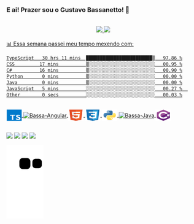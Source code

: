 ### E ai! Prazer sou o Gustavo Bassanetto! 👋
<br>
<div align="center">
  <a href="https://github.com/Bassanetto">
  <img height="150em" src="https://github-readme-stats.vercel.app/api?username=Bassanetto&show_icons=true&theme=dark&include_all_commits=true&count_private=true"/>
  <img height="150em" src="https://github-readme-stats.vercel.app/api/top-langs/?username=Bassanetto&layout=compact&langs_count=7&theme=dark"/>
</div>
<br>
  📊 Essa semana passei meu tempo mexendo com:
<!--START_SECTION:waka-->

```text
TypeScript   30 hrs 11 mins  ████████████████████████▒   97.86 %
CSS         17 mins          ▒░░░░░░░░░░░░░░░░░░░░░░░░   00.95 %
C#          16 mins          ▒░░░░░░░░░░░░░░░░░░░░░░░░   00.90 %
Python       0 mins          ▒░░░░░░░░░░░░░░░░░░░░░░░░   00.00 %
Java         0 mins          ▒░░░░░░░░░░░░░░░░░░░░░░░░   00.00 %
JavaScript   5 mins          ░░░░░░░░░░░░░░░░░░░░░░░░░   00.27 %  
Other        0 secs          ░░░░░░░░░░░░░░░░░░░░░░░░░   00.03 %
```

<!--END_SECTION:waka-->
<div style="display: inline_block"><br>
  <a href="https://github.com/search?&q=user%3ABassanetto+language%3Ajavascript">
  <img align="center" alt="Bassa-Ts" height="30" width="40" src="https://raw.githubusercontent.com/devicons/devicon/master/icons/typescript/typescript-plain.svg">
  </a>
  <a href="https://github.com/search?&q=user%3ABassanetto+language%3Aangular"> 
  <img align="center" alt="Bassa-Angular" height="30" width="40" src="https://cdn.jsdelivr.net/gh/devicons/devicon/icons/angularjs/angularjs-original.svg"">
  </a>
<!--   <a href="https://github.com/search?&q=user%3ABassanetto+language%3Areact">                                                 
  <img align="center" alt="Bassa-React" height="30" width="40" src="https://raw.githubusercontent.com/devicons/devicon/master/icons/react/react-original.svg">
  </a> -->
  <a href="https://github.com/search?&q=user%3ABassanetto+language%3Ahtml">
  <img align="center" alt="Bassa-HTML" height="30" width="40" src="https://raw.githubusercontent.com/devicons/devicon/master/icons/html5/html5-original.svg">
  </a>
  <a href="https://github.com/search?&q=user%3ABassanetto+language%3Acss">
  <img align="center" alt="Bassa-CSS" height="30" width="40" src="https://raw.githubusercontent.com/devicons/devicon/master/icons/css3/css3-original.svg">
  </a>
  <a href="https://github.com/search?&q=user%3ABassanetto+language%3Apython">
  <img align="center" alt="Bassa-Python" height="30" width="40" src="https://raw.githubusercontent.com/devicons/devicon/master/icons/python/python-original.svg">
  </a>
  <a href="https://github.com/search?&q=user%3ABassanetto+language%3Ajava">
  <img align="center" alt="Bassa-Java" height="30" width="40" src="https://cdn.jsdelivr.net/gh/devicons/devicon/icons/java/java-original.svg">
  </a>
  <a href="https://github.com/search?&q=user%3ABassanetto+language%3Acsharp">
  <img align="center" alt="Bassa-Csharp" height="30" width="40" src="https://raw.githubusercontent.com/devicons/devicon/master/icons/csharp/csharp-original.svg">
  </a>
</div>
  
  ##
 
<div> 
  <a href="https://www.instagram.com/gustavo_bassanetto" target="_blank"><img src="https://img.shields.io/badge/-Instagram-%23E4405F?style=for-the-badge&logo=instagram&logoColor=white" target="_blank"></a>
 <a href="https://discord.gg/4GQkjkZFEQ" target="_blank"><img src="https://img.shields.io/badge/Discord-7289DA?style=for-the-badge&logo=discord&logoColor=white" target="_blank"></a> 
  <a href = "mailto:gustavo.almeidabassanetto@gmail.com"><img src="https://img.shields.io/badge/-Gmail-%23333?style=for-the-badge&logo=gmail&logoColor=white" target="_blank"></a>
  <a href="www.linkedin.com/in/bassanetto" target="_blank"><img src="https://img.shields.io/badge/-LinkedIn-%230077B5?style=for-the-badge&logo=linkedin&logoColor=white" target="_blank"></a> 
 
  ![Snake animation](https://github.com/rafaballerini/rafaballerini/blob/output/github-contribution-grid-snake.svg)
 
</div>
